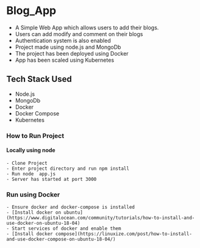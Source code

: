 # Blog_App

- A Simple Web App which allows users to add their blogs.
- Users can add modify and comment on their blogs
- Authentication system is also enabled
- Project made using node.js and MongoDb
- The project has been deployed using Docker
- App has been scaled using Kubernetes


## Tech Stack Used

- Node.js
- MongoDb
- Docker 
- Docker Compose
- Kubernetes

### How to Run Project

#### Locally using node
```
- Clone Project
- Enter project directory and run npm install
- Run node  app.js
- Server has started at port 3000
```

### Run using Docker
```
- Ensure docker and docker-compose is installed 
- [Install docker on ubuntu](https://www.digitalocean.com/community/tutorials/how-to-install-and-use-docker-on-ubuntu-18-04)
- Start services of docker and enable them
- [Install docker compose](https://linuxize.com/post/how-to-install-and-use-docker-compose-on-ubuntu-18-04/)
